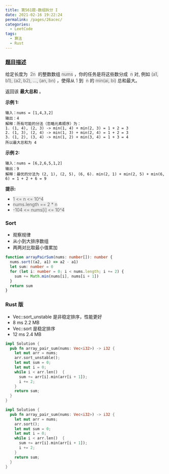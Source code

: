 ```yaml
---
title: 第561题-数组拆分 I
date: 2021-02-16 19:22:24
permalink: /pages/26acec/
categories:
  - LeetCode
tags:
  - 算法
  - Rust
---
```


### [题目描述](https://leetcode-cn.com/problems/array-partition-i/solution/)

给定长度为  <font style="background: #eee; color: #666;">2n</font>  的整数数组 <font style="background: #eee; color: #666;">nums</font> ，你的任务是将这些数分成  <font style="background: #eee; color: #666;">n</font> 对, 例如 <font style="background: #eee; color: #666;">(a1, b1), (a2, b2), ..., (an, bn)</font> ，使得从 <font style="background: #eee; color: #666;">1</font> 到  <font style="background: #eee; color: #666;">n</font> 的 <font style="background: #eee; color: #666;">min(ai, bi)</font> 总和最大。

返回该 **最大总和** 。

<!-- more -->

**示例 1:**

```
输入：nums = [1,4,3,2]
输出：4
解释：所有可能的分法（忽略元素顺序）为：
1. (1, 4), (2, 3) -> min(1, 4) + min(2, 3) = 1 + 2 = 3
2. (1, 3), (2, 4) -> min(1, 3) + min(2, 4) = 1 + 2 = 3
3. (1, 2), (3, 4) -> min(1, 2) + min(3, 4) = 1 + 3 = 4
所以最大总和为 4
```

**示例 2:**

```
输入：nums = [6,2,6,5,1,2]
输出：9
解释：最优的分法为 (2, 1), (2, 5), (6, 6). min(2, 1) + min(2, 5) + min(6, 6) = 1 + 2 + 6 = 9
```

**提示:**

- <font style="background: #eee; color: #666;">1 <= n <= 10^4</font>
- <font style="background: #eee; color: #666;">nums.length == 2 \* n</font>
- <font style="background: #eee; color: #666;">-104 <= nums[i] <= 10^4</font>

### Sort

- 观察规律
- 从小到大排序数组
- 两两对比取最小值累加

```TypeScript
function arrayPairSum(nums: number[]): number {
  nums.sort((a2, a1) => a2 - a1)
  let sum: number = 0
  for (let i: number = 0; i < nums.length; i += 2) {
    sum += Math.min(nums[i], nums[i + 1])
  }
  return sum
}
```

### Rust 版

- Vec::sort_unstable 是非稳定排序，性能更好
- 8 ms 2.2 MB
- Vec::sort 是稳定排序
- 12 ms 2.4 MB

```Rust
impl Solution {
  pub fn array_pair_sum(nums: Vec<i32>) -> i32 {
    let mut arr = nums;
    arr.sort_unstable();
    let mut sum = 0;
    let mut i = 0;
    while i < arr.len()  {
      sum += arr[i].min(arr[i + 1]);
      i += 2;
    }
    return sum;
  }
}
```

```Rust
impl Solution {
  pub fn array_pair_sum(nums: Vec<i32>) -> i32 {
    let mut arr = nums;
    arr.sort();
    let mut sum = 0;
    let mut i = 0;
    while i < arr.len()  {
      sum += arr[i].min(arr[i + 1]);
      i += 2;
    }
    return sum;
  }
}
```
